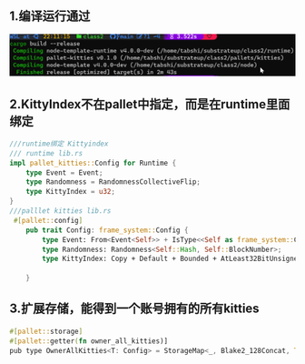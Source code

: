 ## 1.编译运行通过
![image](https://github.com/enginefuture/substrateup/blob/main/class2/%E8%BF%90%E8%A1%8C%E6%88%AA%E5%9B%BE1.png)

## 2.KittyIndex不在pallet中指定，而是在runtime里面绑定
```rust
///runtime绑定 Kittyindex
/// runtime lib.rs
impl pallet_kitties::Config for Runtime {
	type Event = Event;
	type Randomness = RandomnessCollectiveFlip;
	type KittyIndex = u32;
}
///palllet kitties lib.rs
 #[pallet::config]
    pub trait Config: frame_system::Config {
        type Event: From<Event<Self>> + IsType<<Self as frame_system::Config>::Event>;
        type Randomness: Randomness<Self::Hash, Self::BlockNumber>;
        type KittyIndex: Copy + Default + Bounded + AtLeast32BitUnsigned + Parameter + MaxEncodedLen;
        
    }

```

## 3.扩展存储，能得到一个账号拥有的所有kitties
```rust
#[pallet::storage]
#[pallet::getter(fn owner_all_kitties)]
pub type OwnerAllKitties<T: Config> = StorageMap<_, Blake2_128Concat, T::AccountId, BoundedVec<T::KittyIndex,ConstU32<256>>, ValueQuery>;
```
